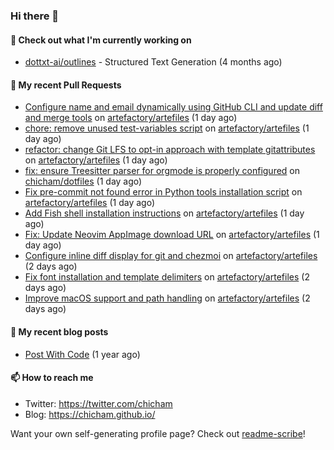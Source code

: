 ### Hi there 👋

#### 👷 Check out what I'm currently working on

- [dottxt-ai/outlines](https://github.com/dottxt-ai/outlines) - Structured Text Generation (4 months ago)

#### 🔨 My recent Pull Requests

- [Configure name and email dynamically using GitHub CLI and update diff and merge tools](https://github.com/artefactory/artefiles/pull/21) on [artefactory/artefiles](https://github.com/artefactory/artefiles) (1 day ago)
- [chore: remove unused test-variables script](https://github.com/artefactory/artefiles/pull/20) on [artefactory/artefiles](https://github.com/artefactory/artefiles) (1 day ago)
- [refactor: change Git LFS to opt-in approach with template gitattributes](https://github.com/artefactory/artefiles/pull/19) on [artefactory/artefiles](https://github.com/artefactory/artefiles) (1 day ago)
- [fix: ensure Treesitter parser for orgmode is properly configured](https://github.com/chicham/dotfiles/pull/2) on [chicham/dotfiles](https://github.com/chicham/dotfiles) (1 day ago)
- [Fix pre-commit not found error in Python tools installation script](https://github.com/artefactory/artefiles/pull/18) on [artefactory/artefiles](https://github.com/artefactory/artefiles) (1 day ago)
- [Add Fish shell installation instructions](https://github.com/artefactory/artefiles/pull/17) on [artefactory/artefiles](https://github.com/artefactory/artefiles) (1 day ago)
- [Fix: Update Neovim AppImage download URL](https://github.com/artefactory/artefiles/pull/16) on [artefactory/artefiles](https://github.com/artefactory/artefiles) (1 day ago)
- [Configure inline diff display for git and chezmoi](https://github.com/artefactory/artefiles/pull/15) on [artefactory/artefiles](https://github.com/artefactory/artefiles) (2 days ago)
- [Fix font installation and template delimiters](https://github.com/artefactory/artefiles/pull/14) on [artefactory/artefiles](https://github.com/artefactory/artefiles) (2 days ago)
- [Improve macOS support and path handling](https://github.com/artefactory/artefiles/pull/13) on [artefactory/artefiles](https://github.com/artefactory/artefiles) (2 days ago)

#### 📜 My recent blog posts

- [Post With Code](https://chicham.github.io/posts/post-with-code/) (1 year ago)

#### 📫 How to reach me

- Twitter: https://twitter.com/chicham
- Blog: https://chicham.github.io/

Want your own self-generating profile page? Check out [readme-scribe](https://github.com/muesli/readme-scribe)!


